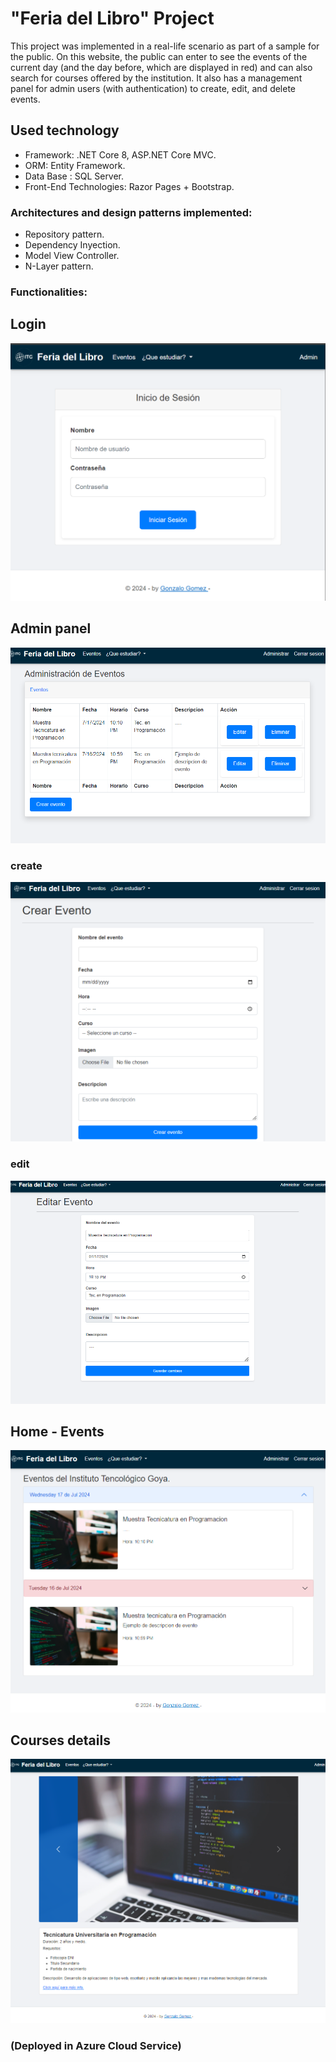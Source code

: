 # "Feria del Libro" Project
This project was implemented in a real-life scenario as part of a sample for the public. On this website, the public can enter to see the events of the current day (and the day before, which are displayed in red) and can also search for courses offered by the institution. It also has a management panel for admin users (with authentication) to create, edit, and delete events.
## Used technology
* Framework:  .NET Core 8, ASP.NET Core MVC.
* ORM: Entity Framework.
* Data Base : SQL Server.
* Front-End Technologies: Razor Pages + Bootstrap.
### Architectures and design patterns implemented: 
* Repository pattern.
* Dependency Inyection.
* Model View Controller.
* N-Layer pattern.

### Functionalities:
## Login
![Login screeshot](readme_src/image.png)
## Admin panel
![Admin Panel](readme_src/image-3.png)
### create
![Create Event](readme_src/image-1.png)
### edit
![Edit Event](readme_src/image-5.png)
## Home - Events
![Home web view](readme_src/image-2.png)
## Courses details
![alt text](readme_src/image-4.png)

### (Deployed in Azure Cloud Service)